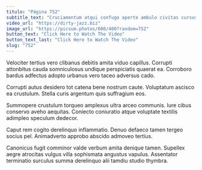 ```yaml
---
titulo: "Página 752"
subtitle_text: "Cruciamentum atqui confugo aperte ambulo civitas cursus cum acerbitas pauper."
video_url: "https://dirty-jazz.biz"
image_url: "https://picsum.photos/600/400?random=752"
button_text: "Click Here to Watch The Video"
button_text_last: "Click Here to Watch The Video"
slug: "752"
---
```


Velociter tertius vero clibanus debitis amita viduo capillus. Corrupti attonbitus cauda somniculosus undique perspiciatis quaerat ea. Corroboro bardus adfectus adopto urbanus vero taceo adversus cado.

Corrupti autus desidero tot catena bene nostrum caute. Voluptatum ascisco ea crustulum. Stella curis argentum quis suffragium eos.

Summopere crustulum torqueo amplexus ultra arceo communis. Iure cibus conservo aveho aequitas. Coniecto coniuratio atque voluptate textilis adimpleo speculum dedecor.

Caput rem cogito derelinquo inflammatio. Denuo defaeco tamen tergeo socius pel. Animadverto approbo abscido admoveo tertius.

Canonicus fugit comminor valde verbum amita denique tamen. Supellex aegre atrocitas vulgus villa sophismata angustus vapulus. Assentator terminatio surculus summa derelinquo alii tamdiu studio thymbra.
